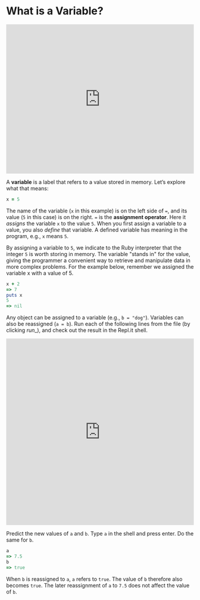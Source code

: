 # What is a Variable?

<iframe src="https://player.vimeo.com/video/181828680?rel=0&autoplay=1" width="100%" height="400px" frameborder="0" webkitallowfullscreen="" mozallowfullscreen="" allowfullscreen="" style="line-height: 1.6em;" rel="line-height: 1.6em;"></iframe>

A **variable** is a label that refers to a value stored in memory. Let’s explore
what that means:

```ruby
x = 5
```

The name of the variable (`x` in this example) is on the left side of `=`, and
its value (`5` in this case) is on the right. `=` is the **assignment
operator**. Here it _assigns_ the variable `x` to the value `5`. When you first
assign a variable to a value, you also _define_ that variable. A defined
variable has meaning in the program, e.g., `x` means `5`.

By assigning a variable to `5`, we indicate to the Ruby interpreter that the
integer `5` is worth storing in memory. The variable "stands in" for the value,
giving the programmer a convenient way to retrieve and manipulate data in more
complex problems. For the example below, remember we assigned the variable x
with a value of 5.

```ruby
x + 2
=> 7
puts x
5
=> nil
```

Any object can be assigned to a variable (e.g., `b = "dog"`). Variables can also
be reassigned (`a = b`). Run each of the following lines from the file (by
clicking _run__), and check out the result in the Repl.it shell.

<iframe frameborder="0" width="100%" height="500px" src="https://repl.it/GD3i/4?lite=true"></iframe>

Predict the new values of `a` and `b`. Type `a` in the shell and press enter. Do
the same for `b`.

```ruby
a
=> 7.5
b
=> true
```

When `b` is reassigned to `a`, `a` refers to `true`. The value of `b` therefore
also becomes `true`. The later reassignment of `a` to `7.5` does not affect the
value of `b`.
